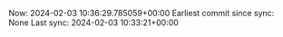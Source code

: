 Now: 2024-02-03 10:36:29.785059+00:00 Earliest commit since sync: None Last sync: 2024-02-03 10:33:21+00:00
